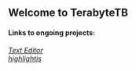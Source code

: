 ## Welcome to TerabyteTB

#### Links to ongoing projects:
*[Text Editor](https://terabytetb.github.io/TextEditor)*
<br>
*[highlightjs](https://terabytetb.github.io/highlightjs)*
